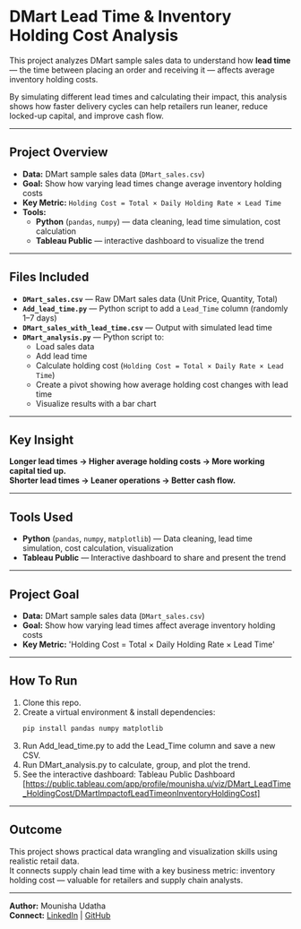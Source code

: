 # DMart Lead Time & Inventory Holding Cost Analysis

This project analyzes DMart sample sales data to understand how **lead time** — the time between placing an order and receiving it — affects average inventory holding costs.

By simulating different lead times and calculating their impact, this analysis shows how faster delivery cycles can help retailers run leaner, reduce locked-up capital, and improve cash flow.

---

## Project Overview

- **Data:** DMart sample sales data (`DMart_sales.csv`)
- **Goal:** Show how varying lead times change average inventory holding costs
- **Key Metric:** `Holding Cost = Total × Daily Holding Rate × Lead Time`
- **Tools:**
  - **Python** (`pandas`, `numpy`) — data cleaning, lead time simulation, cost calculation
  - **Tableau Public** — interactive dashboard to visualize the trend

---

## Files Included

- **`DMart_sales.csv`** — Raw DMart sales data (Unit Price, Quantity, Total)
- **`Add_lead_time.py`** — Python script to add a `Lead_Time` column (randomly 1–7 days)
- **`DMart_sales_with_lead_time.csv`** — Output with simulated lead time
- **`DMart_analysis.py`** — Python script to:
  - Load sales data
  - Add lead time
  - Calculate holding cost (`Holding Cost = Total × Daily Rate × Lead Time`)
  - Create a pivot showing how average holding cost changes with lead time
  - Visualize results with a bar chart

---

## Key Insight

**Longer lead times → Higher average holding costs → More working capital tied up.**  
**Shorter lead times → Leaner operations → Better cash flow.**

---

## Tools Used

- **Python** (`pandas`, `numpy`, `matplotlib`) — Data cleaning, lead time simulation, cost calculation, visualization
- **Tableau Public** — Interactive dashboard to share and present the trend

---

## Project Goal

- **Data:** DMart sample sales data (`DMart_sales.csv`)
- **Goal:** Show how varying lead times affect average inventory holding costs
- **Key Metric:** 'Holding Cost = Total × Daily Holding Rate × Lead Time'

---

## How To Run

1. Clone this repo.
2. Create a virtual environment & install dependencies:
   ```bash
   pip install pandas numpy matplotlib
3. Run Add_lead_time.py to add the Lead_Time column and save a new CSV.
4. Run DMart_analysis.py to calculate, group, and plot the trend.
5. See the interactive dashboard: Tableau Public Dashboard
   [https://public.tableau.com/app/profile/mounisha.u/viz/DMart_LeadTime_HoldingCost/DMartImpactofLeadTimeonInventoryHoldingCost]

---

## Outcome

This project shows practical data wrangling and visualization skills using realistic retail data.  
It connects supply chain lead time with a key business metric: inventory holding cost — valuable for retailers and supply chain analysts.

---

**Author:** Mounisha Udatha  
**Connect:** [LinkedIn](https://www.linkedin.com/in/mounisha-udatha/) | [GitHub](https://github.com/MounishaU)

